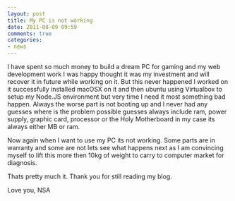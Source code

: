 ```yaml
---
layout: post
title: My PC is not working
date: 2011-08-09 09:59
comments: true
categories:
- news
---
```

I have spent so much money to build a dream PC for gaming and my web development work I was happy thought it was my investment and will recover it in future while working on it. But this never happened I worked on it successfully installed macOSX on it and then ubuntu using Virtualbox to setup my Node.JS environment but very time I need it most something bad happen. Always the worse part is not booting up and I never had any guesses where is the problem possible guesses always include ram, power supply, graphic card, processor or the Holy Motherboard in my case its always either MB or ram. 

Now again when I want to use my PC its not working. Some parts are in warranty and some are not lets see what happens next as I am convincing myself to lift this more then 10kg of weight to carry to computer market for diagnosis. 

Thats pretty much it. Thank you for still reading my blog.

Love you,
NSA  
